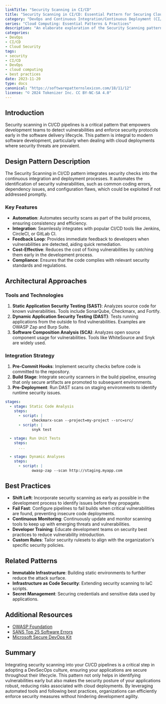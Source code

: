 ```yaml
---
linkTitle: "Security Scanning in CI/CD"
title: "Security Scanning in CI/CD: Essential Pattern for Securing Cloud Deployments"
category: "DevOps and Continuous Integration/Continuous Deployment (CI/CD) in Cloud"
series: "Cloud Computing: Essential Patterns & Practices"
description: "An elaborate exploration of the Security Scanning pattern within CI/CD pipelines, emphasizing its importance, implementation, and best practices for enhancing software security in cloud environments."
categories:
- DevOps
- CI/CD
- Cloud Security
tags:
- security
- CI/CD
- DevOps
- cloud computing
- best practices
date: 2023-11-20
type: docs
canonical: "https://softwarepatternslexicon.com/18/11/12"
license: "© 2024 Tokenizer Inc. CC BY-NC-SA 4.0"
---
```


## Introduction

Security scanning in CI/CD pipelines is a critical pattern that empowers development teams to detect vulnerabilities and enforce security protocols early in the software delivery lifecycle. This pattern is integral to modern software development, particularly when dealing with cloud deployments where security threats are prevalent.

## Design Pattern Description

The Security Scanning in CI/CD pattern integrates security checks into the continuous integration and deployment processes. It automates the identification of security vulnerabilities, such as common coding errors, dependency issues, and configuration flaws, which could be exploited if not addressed promptly.

### Key Features

- **Automation**: Automates security scans as part of the build process, ensuring consistency and efficiency.
- **Integration**: Seamlessly integrates with popular CI/CD tools like Jenkins, CircleCI, or GitLab CI.
- **Feedback Loop**: Provides immediate feedback to developers when vulnerabilities are detected, aiding quick remediation.
- **Cost-Effective**: Reduces the cost of fixing vulnerabilities by catching them early in the development process.
- **Compliance**: Ensures that the code complies with relevant security standards and regulations.

## Architectural Approaches

### Tools and Technologies

1. **Static Application Security Testing (SAST)**: Analyzes source code for known vulnerabilities. Tools include SonarQube, Checkmarx, and Fortify.
2. **Dynamic Application Security Testing (DAST)**: Tests running applications from the outside to find vulnerabilities. Examples are OWASP Zap and Burp Suite.
3. **Software Composition Analysis (SCA)**: Analyzes open source component usage for vulnerabilities. Tools like WhiteSource and Snyk are widely used.

### Integration Strategy

1. **Pre-Commit Hooks**: Implement security checks before code is committed to the repository.
2. **Build Stage**: Integrate security scanners in the build pipeline, ensuring that only secure artifacts are promoted to subsequent environments.
3. **Pre-Deployment**: Run DAST scans on staging environments to identify runtime security issues.

```yaml
stages:
  - stage: Static Code Analysis
    steps:
      - script: |
            checkmarx-scan --project=my-project --src=src/
      - script: |
            snyk test

  - stage: Run Unit Tests
    steps:
      ... 

  - stage: Dynamic Analyses
    steps:
      - script: |
            owasp-zap --scan http://staging.myapp.com
```

## Best Practices

- **Shift Left**: Incorporate security scanning as early as possible in the development process to identify issues before they propagate.
- **Fail Fast**: Configure pipelines to fail builds when critical vulnerabilities are found, preventing insecure code deployments.
- **Continuous Monitoring**: Continuously update and monitor scanning tools to keep up with emerging threats and vulnerabilities.
- **Developer Training**: Educate development teams on security best practices to reduce vulnerability introduction.
- **Custom Rules**: Tailor security rulesets to align with the organization's specific security policies.

## Related Patterns

- **Immutable Infrastructure**: Building static environments to further reduce the attack surface.
- **Infrastructure as Code Security**: Extending security scanning to IaC scripts.
- **Secret Management**: Securing credentials and sensitive data used by applications.

## Additional Resources

- [OWASP Foundation](https://owasp.org/)
- [SANS Top 25 Software Errors](https://www.sans.org/top25-software-errors/)
- [Microsoft Secure DevOps Kit](https://github.com/azsdkt)

## Summary

Integrating security scanning into your CI/CD pipelines is a critical step in adopting a DevSecOps culture, ensuring your applications are secure throughout their lifecycle. This pattern not only helps in identifying vulnerabilities early but also makes the security posture of your applications robust, reducing risks associated with cloud deployments. By leveraging automated tools and following best practices, organizations can efficiently enforce security measures without hindering development agility.
